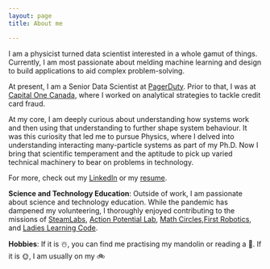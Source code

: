 ```yaml
---
layout: page
title: About me

---
```


I am a physicist turned data scientist interested in a whole gamut of things. Currently, I am most passionate about melding machine learning and design to build applications to aid complex problem-solving.  

At present, I am a Senior Data Scientist at [PagerDuty][PD]. Prior to that, I was at [Capital One Canada][Capital One], where I worked on analytical strategies to tackle credit card fraud.

At my core, I am deeply curious about understanding how systems work and then using that understanding to further shape system behaviour. It was this curiosity that led me to pursue Physics, where I delved into understanding interacting many-particle systems as part of my Ph.D. Now I bring that scientific temperament and the aptitude to pick up varied technical machinery to bear on problems in technology.

For more, check out my [LinkedIn][LinkedIn] or my [resume][resume].

**Science and Technology Education**: Outside of work, I am passionate about science and technology education. While the pandemic has dampened my volunteering, I thoroughly enjoyed contributing to the missions of [SteamLabs][steamlabs], [Action Potential Lab][apl], [Math Circles][math-circ],[First Robotics][first-rob], and [Ladies Learning Code][llc].

**Hobbies**: If it is ☃️, you can find me practising my mandolin or reading a 📖.  If it is 🌞, I am usually on my 🚲

[Capital One]: https://capitalone.ca
[cqm]: http://www.cqm-uoft.ca/junior-members/
[goog-sch]: https://scholar.google.ca/citations?user=F70UCvcAAAAJ
[steamlabs]: http://steamlabs.ca
[apl]: http://actionpotentiallab.ca
[math-circ]: http://www.torontomathcircles.ca/home.html
[first-rob]: https://hollandbloorview.ca/programsandservices/therapeuticrecreationandlifeskills/robotics
[llc]: http://ladieslearningcode.com/
[resume]: https://vijayshankarv.github.io/resume/VijayShankarV.pdf
[PD]: https://pagerduty.com
[LinkedIn]: https://www.linkedin.com/in/vijayshankarv0
